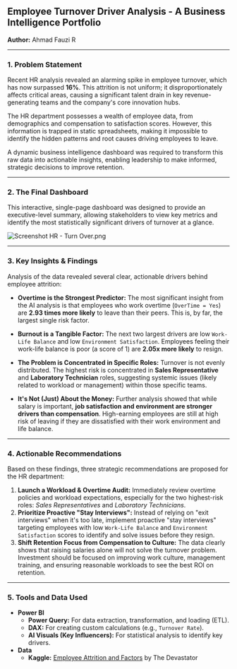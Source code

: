 ## Employee Turnover Driver Analysis - A Business Intelligence Portfolio

**Author:** Ahmad Fauzi R

---
### 1. Problem Statement

Recent HR analysis revealed an alarming spike in employee turnover, which has now surpassed **16%**. This attrition is not uniform; it disproportionately affects critical areas, causing a significant talent drain in key revenue-generating teams and the company's core innovation hubs.

The HR department possesses a wealth of employee data, from demographics and compensation to satisfaction scores. However, this information is trapped in static spreadsheets, making it impossible to identify the hidden patterns and root causes driving employees to leave.

A dynamic business intelligence dashboard was required to transform this raw data into actionable insights, enabling leadership to make informed, strategic decisions to improve retention.

---
### 2. The Final Dashboard

This interactive, single-page dashboard was designed to provide an executive-level summary, allowing stakeholders to view key metrics and identify the most statistically significant drivers of turnover at a glance.

![Screenshot HR - Turn Over.png](https://github.com/fauzir96/data-analysis-1/blob/main/Screenshot%20HR%20-%20Turn%20Over.png)

---
### 3. Key Insights & Findings

Analysis of the data revealed several clear, actionable drivers behind employee attrition:

- **Overtime is the Strongest Predictor:** The most significant insight from the AI analysis is that employees who work overtime (`OverTime = Yes`) are **2.93 times more likely** to leave than their peers. This is, by far, the largest single risk factor.
    
- **Burnout is a Tangible Factor:** The next two largest drivers are low `Work-Life Balance` and low `Environment Satisfaction`. Employees feeling their work-life balance is poor (a score of 1) are **2.05x more likely** to resign.
    
- **The Problem is Concentrated in Specific Roles:** Turnover is not evenly distributed. The highest risk is concentrated in **Sales Representative** and **Laboratory Technician** roles, suggesting systemic issues (likely related to workload or management) within those specific teams.
    
- **It's Not (Just) About the Money:** Further analysis showed that while salary is important, **job satisfaction and environment are stronger drivers than compensation**. High-earning employees are still at high risk of leaving if they are dissatisfied with their work environment and life balance.
    

---
### 4. Actionable Recommendations

Based on these findings, three strategic recommendations are proposed for the HR department:

1. **Launch a Workload & Overtime Audit:** Immediately review overtime policies and workload expectations, especially for the two highest-risk roles: _Sales Representatives_ and _Laboratory Technicians_.
2. **Prioritize Proactive "Stay Interviews":** Instead of relying on "exit interviews" when it's too late, implement proactive "stay interviews" targeting employees with low `Work-Life Balance` and `Environment Satisfaction` scores to identify and solve issues before they resign.
3. **Shift Retention Focus from Compensation to Culture:** The data clearly shows that raising salaries alone will not solve the turnover problem. Investment should be focused on improving work culture, management training, and ensuring reasonable workloads to see the best ROI on retention.

---
### 5. Tools and Data Used

- **Power BI**
    - **Power Query:** For data extraction, transformation, and loading (ETL).
    - **DAX:** For creating custom calculations (e.g., `Turnover Rate`).
    - **AI Visuals (Key Influencers):** For statistical analysis to identify key drivers.
- **Data**
    - **Kaggle:** [Employee Attrition and Factors](https://www.kaggle.com/datasets/thedevastator/employee-attrition-and-factors) by The Devastator

